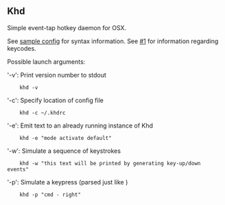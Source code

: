 ## Khd

Simple event-tap hotkey daemon for OSX.

See [sample config](https://github.com/koekeishiya/khd/blob/master/examples/khdrc) for syntax information.
See [#1](https://github.com/koekeishiya/khd/issues/1) for information regarding keycodes.

Possible launch arguments:

'-v': Print version number to stdout
```
    khd -v
```

'-c': Specify location of config file
```
    khd -c ~/.khdrc
```

'-e': Emit text to an already running instance of Khd
```
    khd -e "mode activate default"
```

'-w': Simulate a sequence of keystrokes
```
    khd -w "this text will be printed by generating key-up/down events"
```

'-p': Simulate a keypress (parsed just like <keysym>)
```
    khd -p "cmd - right"
```
